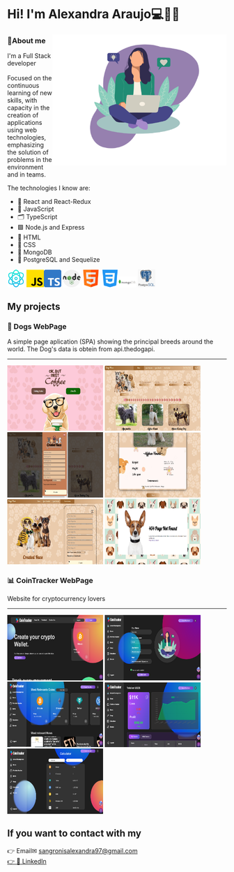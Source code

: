 
<h1>Hi! I'm Alexandra Araujo💻🙋🏻</h1>

<img src="./image-pc.png" min-width="400px" max-width="400px" width="400px" align="right" margin="0 0 50px 0" alt="Computador iuriCode">

<h3>💜About me</h3>
  <p align="left"> 
  I'm a Full Stack developer<br/><br/>
  Focused on the continuous learning of new skills, with capacity in the creation of applications using web technologies, emphasizing the solution of problems in the environment and in teams.
</p>
<p align="left"> 
The technologies I know are:
</p>
<ul align="left" > 
    <li>
💠 React and React-Redux
  </li> 
   <li>
🦾 JavaScript
  </li>
   <li>
🗂️ TypeScript
   </li>
   <li>
🟩 Node.js and Express
    </li>
 <li> 
🩻 HTML
  </li>
   <li>
💅 CSS
     </li>  
   <li>
🍃 MongoDB
     </li>
   <li>
🐘  PostgreSQL and Sequelize
     </li>
 </ul>
 <div>
<img src="./react.png" alt="react" width="40"/> <img src="./js.png" alt="javascript" width="40"/><img src="./typescript.png" alt="javascript" width="40"/> <img src="./nodejs.png" alt="node" width="40"/> <img src="./html.png" alt="html" width="40"/> <img src="./css-3.png" alt="css" width="40"/><img src="./MongoDB-Logo.png" alt="css" width="40"/> <img src="./postgreSQL.png" alt="css" width="40"/> 
  <div/>


## My projects

### 🐶 Dogs WebPage

A simple page aplication (SPA) showing the principal breeds around the world. The Dog's data is obtein from api.thedogapi.
  
  <hr></hr>
  <a href="https://github.com/AleSangronis/PI-DOGS" target="_blank"><img src="./dogs1.png" alt="react" width="220" height="150" /></a>
   <a href="https://github.com/AleSangronis/PI-DOGS" target="_blank"><img src="./dogs2.png" alt="react" width="220" height="150" /></a>
     <a href="https://github.com/AleSangronis/PI-DOGS" target="_blank"><img src="./dogs3.png" alt="react" width="220" height="150" /></a>
       <a href="https://github.com/AleSangronis/PI-DOGS" target="_blank"><img src="./dogs4.png" alt="react" width="220" height="150" /></a>
        <a href="https://github.com/AleSangronis/PI-DOGS" target="_blank"><img src="./dogs5.png" alt="react" width="220" height="150" /></a>
         <a href="https://github.com/AleSangronis/PI-DOGS" target="_blank"><img src="./dogs6.png" alt="react" width="220" height="150" /></a>
       
### 📊 CoinTracker WebPage 

Website for cryptocurrency lovers
<hr></hr>
  <a href="https://pf-03-cointracker.vercel.app/" target="_blank"><img src="./coinn.png" alt="react" width="220" height="150" /></a>
  <a href="https://pf-03-cointracker.vercel.app/" target="_blank"><img src="./coin.png" alt="react" width="220" height="150" /></a>
   <a href="https://pf-03-cointracker.vercel.app/" target="_blank"><img src="./coin1.png" alt="react" width="220" height="150" /></a>
     <a href="https://pf-03-cointracker.vercel.app/" target="_blank"><img src="./coin2.png" alt="react" width="220" height="150" /></a>
        <a href="https://pf-03-cointracker.vercel.app/" target="_blank"><img src="./coin4.png" alt="react" width="220" height="150" /></a>
    
    
## If you want to contact with my
<a target="_blank">👉 Email✉ sangronisalexandra97@gmail.com</a>
<br/>
<a href="https://www.linkedin.com/in/alexandra-carolina-araujo-sangronis-4568a8154/" target="_blank">👉 💼 LinkedIn</a>
    
  
<!--
**AleSangronis/AleSangronis** is a ✨ _special_ ✨ repository because its `README.md` (this file) appears on your GitHub profile.

Here are some ideas to get you started:

- 🔭 I’m currently working on ...
- 🌱 I’m currently learning ...
- 👯 I’m looking to collaborate on ...
- 🤔 I’m looking for help with ...
- 💬 Ask me about ...
- 📫 How to reach me: ...
- 😄 Pronouns: ...
- ⚡ Fun fact: ...
-->
